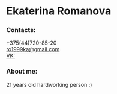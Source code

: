 # Ekaterina Romanova
### Contacts:
+375(44)720-85-20 \
ro1999ka@gmail.com \
[VK:](https://vk.com/l1l6l) 
### About me:
21 years old hardworking person :)